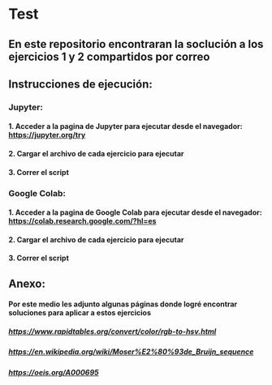 # Test

## En este repositorio encontraran la soclución a los ejercicios 1 y 2 compartidos por correo

## Instrucciones de ejecución:

### Jupyter:
#### 1. Acceder a la pagina de Jupyter para ejecutar desde el navegador: https://jupyter.org/try
#### 2. Cargar el archivo de cada ejercicio para ejecutar
#### 3. Correr el script

### Google Colab:
#### 1. Acceder a la pagina de Google Colab para ejecutar desde el navegador: https://colab.research.google.com/?hl=es
#### 2. Cargar el archivo de cada ejercicio para ejecutar
#### 3. Correr el script

## Anexo:

#### Por este medio les adjunto algunas páginas donde logré encontrar soluciones para aplicar a estos ejercicios

##### https://www.rapidtables.org/convert/color/rgb-to-hsv.html
##### https://en.wikipedia.org/wiki/Moser%E2%80%93de_Bruijn_sequence
##### https://oeis.org/A000695